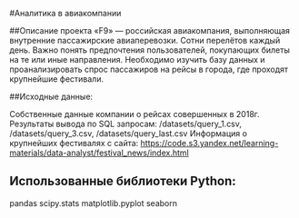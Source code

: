 #Аналитика в авиакомпании

##Описание проекта 
«F9» — российская авиакомпания, выполняющая внутренние пассажирские авиаперевозки. Сотни перелётов каждый день. Важно понять предпочтения пользователей, покупающих билеты на те или иные направления. Необходимо  изучить базу данных и проанализировать спрос пассажиров на рейсы в города, где проходят крупнейшие фестивали.

##Исходные данные:

Собственные данные компании о рейсах совершенных в 2018г. 
Результаты вывода по SQL запросам: /datasets/query_1.csv, /datasets/query_3.csv, /datasets/query_last.csv
Информация о крупнейших фестивалях с сайта: 
https://code.s3.yandex.net/learning-materials/data-analyst/festival_news/index.html


## Использованные библиотеки Python:
pandas
scipy.stats
matplotlib.pyplot
seaborn